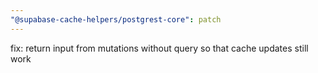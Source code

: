 ```yaml
---
"@supabase-cache-helpers/postgrest-core": patch
---
```


fix: return input from mutations without query so that cache updates still work
